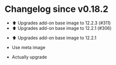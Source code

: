 # Changelog since v0.18.2
- ⬆️ Upgrades add-on base image to 12.2.3 (#311) 
- ⬆️ Upgrades add-on base image to 12.2.1 (#306)

* ⬆️ Upgrades add-on base image to 12.2.1

* Use meta image

* Actually upgrade 
